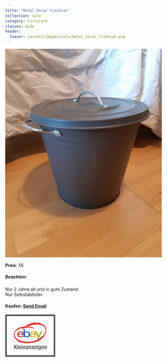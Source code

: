 ```yaml
---
title: "Metal Oscar trashcan"
collection: sale
category: Furniture
classes: wide
header: 
  teaser: /assets/images/sale/metal_oscar_trashcan.png
---
```




<a href="">
  <img src="/assets/images/sale/metal_oscar_trashcan.png" alt="Metal Oscar trashcan">
</a>

**Preis**: 5€

##### Beachten:
Nur 2 Jahre alt und in gute Zustand.<br>Nur Selbstabholer.

#### Kaufen: <a href = "mailto:digitaldasler@gmail.com?subject=Metal Oscar trashcan">Send Email</a>

<a href="">
  <img src="/assets/images/ebay.png" alt="Ebay Kleinanzeigen" style="border: 5px solid #555">
</a>


